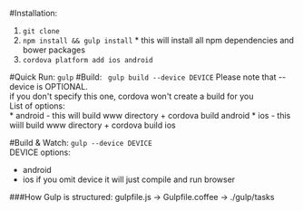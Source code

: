#Installation:  
  1. ```git clone ```
  2. ```npm install && gulp install```
    * this will install all npm dependencies and bower packages
  3. `cordova platform add ios android`

#Quick Run:
`gulp`
#Build:
  ``` gulp build --device DEVICE```
  Please note that --device is OPTIONAL.  
  if you don't specify this one, cordova won't create a build for you  
    List of options:  
    * android - this will build www directory + cordova build android
    * ios     - this wiill build www directory + cordova build ios

#Build & Watch:
  ```gulp --device DEVICE```  
  DEVICE options:  
* android
* ios
if you omit device it will just compile and run browser

###How Gulp is structured:
gulpfile.js -> Gulpfile.coffee -> ./gulp/tasks